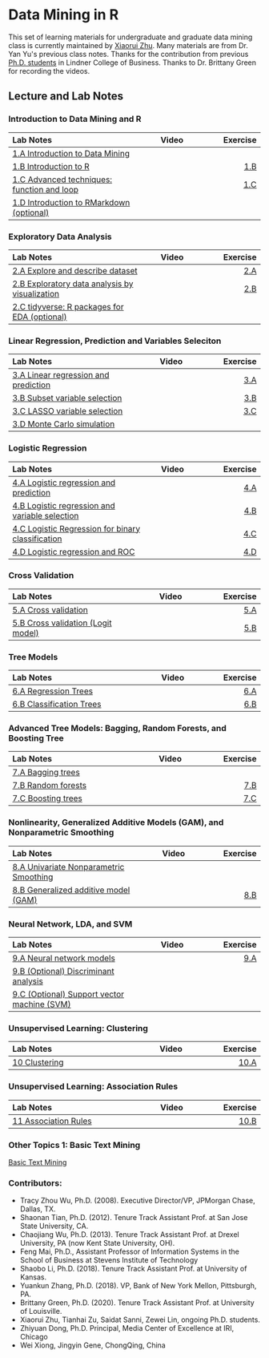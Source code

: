 # Data Mining in R

This set of learning materials for undergraduate and graduate data mining class is currently maintained by [Xiaorui Zhu](https://homepages.uc.edu/~zhuxr/). Many materials are from Dr. Yan Yu's previous class notes. Thanks for the contribution from previous [Ph.D. students](#bottom) in Lindner College of Business. Thanks to Dr. Brittany Green for recording the videos. 


## Lecture and Lab Notes

### Introduction to Data Mining and R

<style>
table th:first-of-type {
    width: 480px;
}
table th:nth-of-type(2) {
    width: 160px;
}
table th:nth-of-type(3) {
    width: 160px;
}
</style>


| Lab Notes |  Video | Exercise |
|:----------|:-------------:|------:|
| [1.A Introduction to Data Mining](lecture/1.A_IntroDM.html)                   |       |                                  |
| [1.B Introduction to R](lecture/1.B_IntroR.html)                              |       | [1.B](lecture/1.B_Exercise.html) |
| [1.C Advanced techniques: function and loop](lecture/1.C_IntroFuncLoop.html)  |       | [1.C](lecture/1.C_Exercise.html) |
| [1.D Introduction to RMarkdown (optional)](lecture/1.D_IntroMarkdown.html)    |       |                                  |

### Exploratory Data Analysis

| Lab Notes |  Video | Exercise |
|:----------|:-------------:|------:|
| [2.A Explore and describe dataset](lecture/2.A_ExploratoryAnalyses.html)     |            | [2.A](lecture/2.A_Exercise.html)  |
| [2.B Exploratory data analysis by visualization](lecture/2.B_EDA_Vis.html)   |            | [2.B](lecture/2.B_Exercise.html) |
| [2.C tidyverse: R packages for EDA (optional)](lecture/2.C_tidyverse.html)   |            |                                   |

### Linear Regression, Prediction and Variables Seleciton

| Lab Notes |  Video | Exercise |
|:----------|:-------------:|------:|
| [3.A Linear regression and prediction](lecture/3.A_LinearReg.html)           |            | [3.A](lecture/3.A_Exercise.html)  |
| [3.B Subset variable selection](lecture/3.B_SubsetVS.html)                   |            | [3.B](lecture/3.B_Exercise.html)  |
| [3.C LASSO variable selection](lecture/3.C_LASSO.html)                      |            | [3.C](lecture/3.C_Exercise.html)  |
| [3.D Monte Carlo simulation](lecture/3.D_Simulation.html)                      |          |                                   |

### Logistic Regression

| Lab Notes |  Video | Exercise |
|:----------|:-------------:|------:|
| [4.A Logistic regression and prediction](lecture/4.A_LogisticReg.html)                            |            | [4.A](lecture/4.A_Exercise.html) |
| [4.B Logistic regression and variable selection](lecture/4.B_LogisticReg_VS.html)                 |            | [4.B](lecture/4.B_Exercise.html) |
| [4.C Logistic Regression for binary classification](lecture/4.C_LogisticReg_Classification.html)  |            | [4.C](lecture/4.C_Exercise.html) |
| [4.D Logistic regression and ROC](lecture/4.D_LogisticReg_ROC.html)                               |            | [4.D](lecture/4.D_Exercise.html) |

### Cross Validation

| Lab Notes |  Video | Exercise |
|:----------|:-------------:|------:|
| [5.A Cross validation](lecture/5.A_CrossValidation.html)                      |            | [5.A](lecture/5.A_CV_Exercise.html)  |
| [5.B Cross validation (Logit model)](lecture/5.B_CrossValidationLogit.html)   |            | [5.B](lecture/5.B_CV_Exercise.html) |

### Tree Models

| Lab Notes |  Video | Exercise |
|:----------|:-------------:|------:|
| [6.A Regression Trees](lecture/5.A_RegTree.html)       |            | [6.A](lecture/5.A_Exercise.html)  |
| [6.B Classification Trees](lecture/5.B_ClassTree.html) |            | [6.B](lecture/5.B_Exercise.html) |

### Advanced Tree Models: Bagging, Random Forests, and Boosting Tree

| Lab Notes                                             |  Video     | Exercise                         |
|:------------------------------------------------------|:----------:|---------------------------------:|
| [7.A Bagging trees](lecture/7.A_Bagging.html)          |            |                                 |
| [7.B Random forests](lecture/7.B_RandomForests.html)  |            | [7.B](lecture/7.B_Exercise.html) |
| [7.C Boosting trees](lecture/7.C_Boosting.html)        |            | [7.C](lecture/7.C_Exercise.html) |

### Nonlinearity, Generalized Additive Models (GAM), and Nonparametric Smoothing

| Lab Notes |  Video | Exercise |
|:----------|:-------------:|------:|
| [8.A Univariate Nonparametric Smoothing](lecture/6.A_BeyondLinearity.html)   |            |  |
| [8.B Generalized additive model (GAM)](lecture/6.B_GAM.html)                 |            | [8.B](lecture/6.B_Exercise.html) |

### Neural Network, LDA, and SVM 

| Lab Notes |  Video | Exercise |
|:----------|:-------------:|------:|
| [9.A Neural network models](lecture/6.D_NeuralNet.html)                      |            | [9.A](lecture/6.D_Exercise.html) |
| [9.B (Optional) Discriminant analysis](lecture/6.C_DiscriminantAnalysis.html)|            |   |
| [9.C (Optional) Support vector machine (SVM)](lecture/6.E_SVM.html)          |            |   |

### Unsupervised Learning: Clustering

| Lab Notes |  Video | Exercise |
|:----------|:-------------:|------:|
| [10 Clustering](lecture/10.A_Clustering.html)           |            | [10.A](lecture/10.A_Exercise.html)  |

### Unsupervised Learning: Association Rules

| Lab Notes |  Video | Exercise |
|:----------|:-------------:|------:|
| [11 Association Rules](lecture/10.B_AssociationRules.html)|            | [10.B](lecture/10.B_Exercise.html)  |

### Other Topics 1: Basic Text Mining

[Basic Text Mining](lecture/Basic_Text_Mining.html)


<a id="bottom"></a>

### Contributors: 
- Tracy Zhou Wu, Ph.D. (2008). Executive Director/VP, JPMorgan Chase, Dallas, TX.  
- Shaonan Tian, Ph.D. (2012). Tenure Track Assistant Prof. at San Jose State University, CA. 
- Chaojiang Wu, Ph.D. (2013). Tenure Track Assistant Prof. at Drexel University, PA (now Kent State University, OH).
- Feng Mai, Ph.D., Assistant Professor of Information Systems in the School of Business at Stevens Institute of Technology
- Shaobo Li, Ph.D. (2018). Tenure Track Assistant Prof. at University of Kansas.
- Yuankun Zhang, Ph.D. (2018). VP, Bank of New York Mellon, Pittsburgh, PA.
- Brittany Green, Ph.D. (2020). Tenure Track Assistant Prof. at University of Louisville.
- Xiaorui Zhu, Tianhai Zu, Saidat Sanni, Zewei Lin, ongoing Ph.D. students.
- Zhiyuan Dong, Ph.D. Principal, Media Center of Excellence at IRI, Chicago
- Wei Xiong, Jingyin Gene, ChongQing, China
